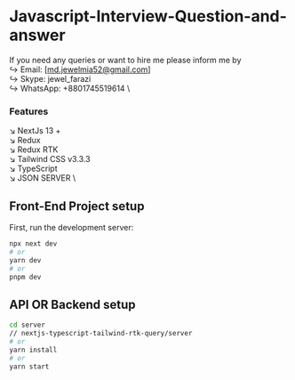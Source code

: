 # Javascript-Interview-Question-and-answer

If you need any queries or want to hire me please inform me by \
↪️ Email: [md.jewelmia52@gmail.com] \
↪️ Skype: jewel_farazi \
↪️ WhatsApp: +8801745519614 \

### Features 
↘️ NextJs 13 + \
↘️ Redux \
↘️ Redux RTK \
↘️ Tailwind CSS v3.3.3 \
↘️ TypeScript \
↘️ JSON SERVER \


## Front-End Project setup

First, run the development server:

```bash
npx next dev
# or
yarn dev
# or
pnpm dev
```
## API OR Backend setup
```bash
cd server
// nextjs-typescript-tailwind-rtk-query/server
# or
yarn install
# or
yarn start
```


